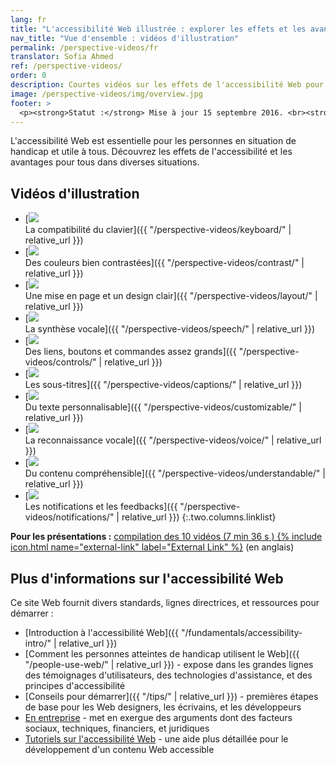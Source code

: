 ```yaml
---
lang: fr
title: "L'accessibilité Web illustrée : explorer les effets et les avantages pour tous"
nav_title: "Vue d'ensemble : vidéos d'illustration"
permalink: /perspective-videos/fr
translator: Sofia Ahmed
ref: /perspective-videos/
order: 0
description: Courtes vidéos sur les effets de l'accessibilité Web pour les personnes souffrant de handicaps, et les avantages pour tous dans diverses situations.
image: /perspective-videos/img/overview.jpg
footer: >
  <p><strong>Statut :</strong> Mise à jour 15 septembre 2016. <br><strong>Auteur et direction du projet :</strong> <a href="https://www.w3.org/People/shadi">Shadi Abou-Zahra</a>. Développé par l' <a href="https://www.w3.org/WAI/EO/">Education and Outreach Working Group (EOWG)</a> avec le soutien du projet <a href="https://www.w3.org/WAI/DEV/">WAI-DEV</a> co-financé par la Commission européenne (CE)<a href="./acknowledgements/">Remerciements</a>.</p>
---
```


L'accessibilité Web est essentielle pour les personnes en situation de handicap et utile à tous. Découvrez les effets de l'accessibilité et les avantages pour tous dans diverses situations.

## Vidéos d'illustration

-   [![](img/thumbnails/keyboard.jpg)<br>La compatibilité du clavier]({{ "/perspective-videos/keyboard/" | relative_url }})
-   [![](img/thumbnails/contrast.jpg)<br>Des couleurs bien contrastées]({{ "/perspective-videos/contrast/" | relative_url }})
-   [![](img/thumbnails/layout.jpg)<br>Une mise en page et un design clair]({{ "/perspective-videos/layout/" | relative_url }})
-   [![](img/thumbnails/speech.jpg)<br>La synthèse vocale]({{ "/perspective-videos/speech/" | relative_url }})
-   [![](img/thumbnails/controls.jpg)<br>Des liens, boutons et commandes assez grands]({{ "/perspective-videos/controls/" | relative_url }})
-   [![](img/thumbnails/captions.jpg)<br>Les sous-titres]({{ "/perspective-videos/captions/" | relative_url }})
-   [![](img/thumbnails/customizable.jpg)<br>Du texte personnalisable]({{ "/perspective-videos/customizable/" | relative_url }})
-   [![](img/thumbnails/voice.jpg)<br>La reconnaissance vocale]({{ "/perspective-videos/voice/" | relative_url }})
-   [![](img/thumbnails/understandable.jpg)<br>Du contenu compréhensible]({{ "/perspective-videos/understandable/" | relative_url }})
-   [![](img/thumbnails/notifications.jpg)<br>Les notifications et les feedbacks]({{ "/perspective-videos/notifications/" | relative_url }})
{:.two.columns.linklist}

**Pour les présentations :** [compilation des 10 vidéos (7 min 36 s
) {% include icon.html name="external-link" label="External Link" %}](https://www.youtube.com/watch?v=3f31oufqFSM) (en anglais)

## Plus d'informations sur l'accessibilité Web

Ce site Web fournit divers standards, lignes directrices, et ressources pour démarrer :

-   [Introduction à l'accessibilité Web]({{ "/fundamentals/accessibility-intro/" | relative_url }})
-   [Comment les personnes atteintes de handicap utilisent le Web]({{ "/people-use-web/" | relative_url }}) - expose dans les grandes lignes des témoignages d'utilisateurs, des technologies d'assistance, et des principes d'accessibilité
-   [Conseils pour démarrer]({{ "/tips/" | relative_url }}) - premières étapes de base pour les Web designers, les écrivains, et les développeurs
-   [En entreprise](https://www.w3.org/WAI/bcase/) - met en exergue des arguments dont des facteurs sociaux, techniques, financiers, et juridiques
-   [Tutoriels sur l'accessibilité Web](https://www.w3.org/WAI/tutorials/) - une aide plus détaillée pour le développement d'un contenu Web accessible
